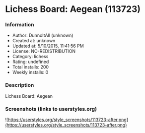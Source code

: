 # Lichess Board: Aegean (113723)

### Information
- Author: DunnoItAll (unknown)
- Created at: unknown
- Updated at: 5/10/2015, 11:41:56 PM
- License: NO-REDISTRIBUTION
- Category: lichess
- Rating: undefined
- Total installs: 200
- Weekly installs: 0


### Description
Lichess Board: Aegean


### Screenshots (links to userstyles.org)
![https://userstyles.org/style_screenshots/113723-after.png](https://userstyles.org/style_screenshots/113723-after.png)


